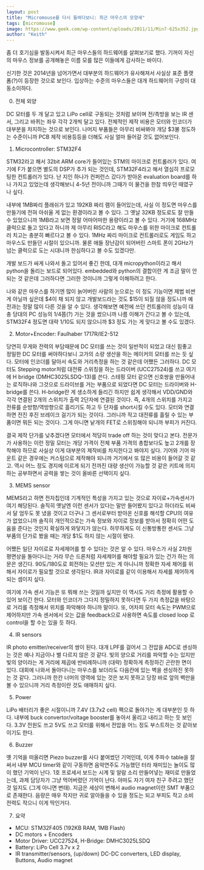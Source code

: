 ```yaml
---
layout: post
title: "Micromouse를 다시 들여다보니: 최근 마우스의 모양새"
tags: [micromouse]
image: https://www.geek.com/wp-content/uploads/2011/11/Min7-625x352.jpg
author: "Keith"
---
```


좀 더 호기심을 발동시켜서 최근 마우스들의 하드웨어를 살펴보기로 했다. 기꺼이 자신의 마우스 정보를 공개해놓은 이름 모를 많은 이들에게 감사하는 바이다.

신기한 것은 2014년을 넘어가면서 대부분의 하드웨어가 유사해져서 사실상 표준 플랫폼(?)이 등장한 것으로 보인다. 입상하는 수준의 마우스들은 대개 하드웨어의 구성이 대동소이하다. 

0. 전체 외양

DC 모터를 두 개 달고 있고 LiPo cell로 구동되는 것처럼 보이며 전/측방을 보는 IR 센서, 그리고 바퀴는 좌우 각각 2개씩 달고 있다. 전체적인 제작 비용은 모터와 인코더가 대부분을 차지하는 것으로 보인다. 나머지 부품들은 아무리 비싸봐야 개당 $3불 정도하는 수준이니까 PCB 제작 비용등등을 더해도 사실 얼마 들어갈 것도 없어보인다. 

1. Microcontroller: STM32F4

STM32라고 해서 32bit ARM core가 들어있는 STM의 마이크로 컨트롤러가 있다. 여기에 F가 붙으면 별도의 DSP가 추가 되는 것인데, STM32F4라고 해서 열심히 프로모팅한 컨트롤러가 있다. 난 지인 하나가 컨퍼런스 갔다가 받아온 evaluation board를 하나 가지고 있었는데 생각해보니 4-5년 전이니까 그때가 이 물건을 한참 띄우던 때였구나 싶다.

내부에 1MB짜리 플래쉬가 있고 192KB 짜리 램이 들어있는데, 사실 이 정도면 마우스를 만들기에 전혀 아쉬울 게 없는 환경이라고 볼 수 있다. 그 옛날 32KB 정도로도 잘 만들 수 있었으니까 1MB라고 보면 정말 어마어마한 용량이라고 볼 수 있다. 거기에 168MHz 클럭으로 돌고 있다고 하니까 제 아무리 RISC라고 해도 마우스를 위한 마이크로 컨트롤러 치고는 충분히 빠르다고 볼 수 있다. 1MHz 짜리 마이크로 컨트롤러로도 게임도 하고 마우스도 만들던 시절이 있으니까. 물론 애들 장난감이 되어버린 스마트 폰이 2GHz가 넘는 클럭으로 도는 시대니까 한심하다고 볼 수도 있겠다만.

개발 보드가 싸게 나와서 돌고 있어서 좋긴 한데, 대개 micropython이라고 해서 python을 돌리는 보드로 되어있다. embedded와 python의 결합이란 게 조금 말이 안되는 것 같은데 그러하다면 그러한 것이니까 그렇게 이해하려고 한다.

나와 같은 마우스를 하기엔 많이 늙어버린 사람의 눈으로는 이 정도 기능이면 제법 비싼 게 아닐까 싶은데 $4이 채 되지 않고 개발보드라는 것도 $15이 되질 않을 정도니까 예전과는 정말 많이 다른 것을 알 수 있다. 생각해보면 예전에 쓰던 컨트롤러의 성능이 대충 당대의 PC 성능의 1/4쯤(?) 가는 것을 썼으니까 나름 이해가 간다고 볼 수 있는데, STM32F4 정도면 대략 1/10도 되지 않으니까 $3 정도 가는 게 맞다고 볼 수도 있겠다.

2. Motor+Encoder: Faulhaber 1717R/IE2-512

당연히 무게와 전력의 부담때문에 DC 모터를 쓰는 것이 일반적이 되었고 대신 힘좋고 정밀한 DC 모터를 써야하다보니 고가의 소량 생산을 하는 메이커의 모터를 쓰는 듯 싶다. 모터에 인코더를 달아서 속도와 거리측정을 하는 것 같은데 어쨌든 그러하다. DC 모터도 Stepping motor처럼 대전류 스위칭을 하는 드라이버 (UCC27524)를 쓰고 여기에 H bridge (DMHC3025LSDQ-13)를 쓴다. 스테핑 모터 같으면 신호쌍을 만들어내는 로직하나와 그것으로 드라이브를 거는 부품으로 되었다면 DC 모터는 드라이버와 H-bridge를 쓴다. H-bridge란 게 생소하게 들리긴 하지만 쉽게 생각해서 VDD/GND와 각각 연결된 2개의 스위치가 출력 2단자에 연결된 것이다. 즉, 4개의 스위치를 가지고 전류를 순방향/역방향으로 흘리기도 하고 두 단자를 short시킬 수도 있다. 모터와 연결하면 전진 후진 브레이크 걸기가 되는 것이다. 그러니까 작고 대전류를 흘릴 수 있는 부품이면 뭐든 되는 것이다. 그게 아니면 낱개의 FET로 스위칭해야 되니까 부피가 커진다.

결국 제작 단가를 낮추겠다면 모터에서 적당히 trade off 하는 것이 맞다고 본다. 전문가가 사용하는 이런 정밀 모터는 개당 가격이 전체 부품 가격의 총합보다도 높고 2개를 장착해야 하므로 사실상 이게 대부분의 제작비를 차지한다고 봐야지 싶다. 기어와 기어 마운트 같은 경우에는 커스텀으로 제작해야 되니까 거기에서 또 많은 비용이 들어갈 것 같고. 역시 어느 정도 경지에 이르게 되기 전까진 대량 생산이 가능할 것 같은 키트에 의지하는 공부하면서 공력을 쌓는 것이 올바른 선택이지 싶다.

3. MEMS sensor

MEMS라고 하면 전자칩인데 기계적인 특성을 가지고 있는 것으로 자이로+가속센서가 여기 해당된다. 솔직히 옛날엔 이런 센서가 있다는 말만 들어봤지 있다고 하더라도 비싸서 달 엄두도 못 냈을 것이고 더구나 그 센서로부터 받아온 신호를 해석할 CPU의 여유가 없었으니까 솔직히 개인적으로는 가속 정보와 자이로 정보를 받아서 정확히 어떤 도움을 준다는 것인지 확실하게 와닿지가 않는다. 허무하게도 이 신통방통한 센서도 그냥 부품의 단가로 봤을 때는 개당 $1도 하지 않는 시절이 됐다.

어쨌든 일단 자이로로 자세제어를 할 수 있다는 것은 알 수 있다. 마우스가 사실 2차원 평면상을 돌아다니는 거라 무슨 드론처럼 자세제어를 해야할 필요가 있는 건가 하는 의문은 생긴다. 90도/180도로 회전하는 모션만 있는 게 아니니까 정확한 자세 제어를 위해서 자이로가 필요할 것으로 생각된다. IR과 자이로를 같이 이용해서 자세를 제어하게 되는 셈이지 싶다. 

여기에 가속 센서 기능은 또 뭐해 쓰는 것일까 싶지만 이 역시도 거리 측정에 활용할 수 있어 보이긴 한다. 모터와 인코더가 그다지 정밀하지 못하다면 두 가지 측정값을 바탕으로 거리를 측정해서 위치를 파악해야 하니까 말이다. 또, 어차피 모터 속도는 PWM으로 제어하지만 가속 센서에서 오는 값을 feedback으로 사용하면 속도를 closed loop 로 control을 할 수는 있을 듯 하다.

4. IR sensors

IR photo emitter/receiver의 쌍이 된다. 대개 LPF를 걸어서 그 전압을 ADC로 센싱하는 것은 예나 지금이나 별 다르지 않은 것 같다. 빛의 양으로 거리를 파악할 수는 있지만 빛의 양이라는 게 거리에 제곱에 반비례하니까 (대략) 정확하게 측정하긴 곤란한 면이 있다. 대회에 나와서 돌아다니는 마우스를 보더라도 다음칸에 있는 벽을 센싱하진 못하는 것 같다. 그러니까 한칸 너머의 영역에 있는 것은 보지 못하고 당장 바로 앞의 벽만을 볼 수 있으니까 거리 측정이란 것도 애매하지 싶다. 

5. Power

LiPo 배터리가 좋은 시절이니까 7.4V (3.7x2 cell) 팩으로 돌아가는 게 대부분인 듯 하다. 내부에 buck convertor/voltage booster를 놓아서 올리고 내리고 하는 듯 보인다. 3.3V 전원도 쓰고 5V도 쓰고 모터를 위해서 전압을 어느 정도 부스트하는 것 같아보이기도 한다. 

6. Buzzer

옛 기억을 떠올리면 Piezo buzzer를 사다 붙여썼던 기억인데, 이게 주파수 table을 잘 써서 내부 MCU timer와 같이 구동하면 음악연주도 가능했던 터라 재미있는 놀이도 많이 했던 기억이 난다. 1호 프로세서 보드는 시계 및 알람 소리 만들어넣는 재미로 만들었는데, 과제 담당자가 그냥 먹어버렸던 기억이 난다. 아마도 자기 여자 친구 주려고 했던 것 일지도 (그게 아니면 변태). 지금은 세상이 변해서 audio magnet이란 SMT 부품으로 존재한다. 음량은 매우 작지만 귀로 알아들을 수 있을 정도는 되고 부피도 작고 소비전력도 작으니 이게 딱인거다. 

7. 요약

- MCU: STM32F405 (192KB RAM, 1MB Flash)
- DC motors + Encoders
- Motor Driver: UCC27524, H-Bridge: DMHC3025LSDQ
- Battery: LiPo Cell 3.7v x 2
- IR transmitter/sensors, (up/down) DC-DC converters, LED display, Buttons, Audio magnet